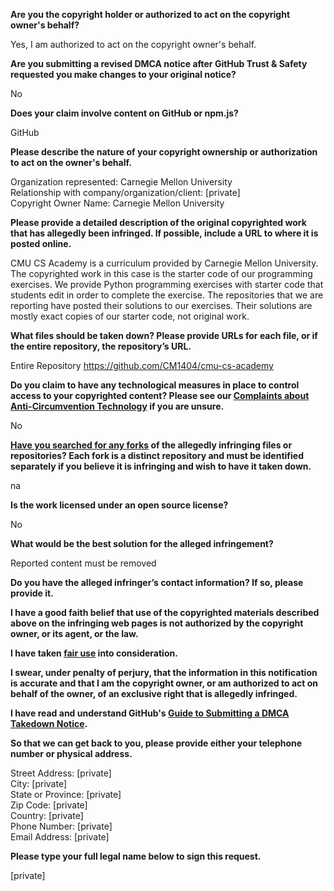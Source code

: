 **Are you the copyright holder or authorized to act on the copyright owner's behalf?**

Yes, I am authorized to act on the copyright owner's behalf.

**Are you submitting a revised DMCA notice after GitHub Trust & Safety requested you make changes to your original notice?**

No

**Does your claim involve content on GitHub or npm.js?**

GitHub

**Please describe the nature of your copyright ownership or authorization to act on the owner's behalf.**

Organization represented: Carnegie Mellon University  
Relationship with company/organization/client: [private]  
Copyright Owner Name: Carnegie Mellon University  

**Please provide a detailed description of the original copyrighted work that has allegedly been infringed. If possible, include a URL to where it is posted online.**

CMU CS Academy is a curriculum provided by Carnegie Mellon University. The copyrighted work in this case is the starter code of our programming exercises. We provide Python programming exercises with starter code that students edit in order to complete the exercise. The repositories that we are reporting have posted their solutions to our exercises. Their solutions are mostly exact copies of our starter code, not original work.

**What files should be taken down? Please provide URLs for each file, or if the entire repository, the repository’s URL.**

Entire Repository https://github.com/CM1404/cmu-cs-academy

**Do you claim to have any technological measures in place to control access to your copyrighted content? Please see our <a href="https://docs.github.com/articles/guide-to-submitting-a-dmca-takedown-notice#complaints-about-anti-circumvention-technology">Complaints about Anti-Circumvention Technology</a> if you are unsure.**

No

**<a href="https://docs.github.com/articles/dmca-takedown-policy#b-what-about-forks-or-whats-a-fork">Have you searched for any forks</a> of the allegedly infringing files or repositories? Each fork is a distinct repository and must be identified separately if you believe it is infringing and wish to have it taken down.**

na

**Is the work licensed under an open source license?**

No

**What would be the best solution for the alleged infringement?**

Reported content must be removed

**Do you have the alleged infringer’s contact information? If so, please provide it.**

**I have a good faith belief that use of the copyrighted materials described above on the infringing web pages is not authorized by the copyright owner, or its agent, or the law.**

**I have taken <a href="https://www.lumendatabase.org/topics/22">fair use</a> into consideration.**

**I swear, under penalty of perjury, that the information in this notification is accurate and that I am the copyright owner, or am authorized to act on behalf of the owner, of an exclusive right that is allegedly infringed.**

**I have read and understand GitHub's <a href="https://docs.github.com/articles/guide-to-submitting-a-dmca-takedown-notice/">Guide to Submitting a DMCA Takedown Notice</a>.**

**So that we can get back to you, please provide either your telephone number or physical address.**

Street Address: [private]  
City: [private]  
State or Province: [private]  
Zip Code: [private]  
Country: [private]  
Phone Number: [private]  
Email Address: [private]  

**Please type your full legal name below to sign this request.**

[private]  
